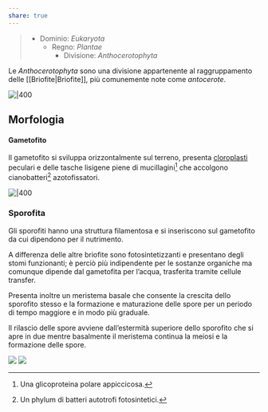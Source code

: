```yaml
---
share: true
---
```

> - Dominio: *Eukaryota*
> 	- Regno: *Plantae*
> 		- Divisione: *Anthocerotophyta*

Le *Anthocerotophyta* sono una divisione appartenente al raggruppamento delle [[Briofite|Briofite]], più comunemente note come *antocerote*.

![|400](a67df537164793029314377468aed9ee_MD5%201.jpg)

## Morfologia
#### Gametofito
Il gametofito si sviluppa orizzontalmente sul terreno, presenta [cloroplasti](https://i.imgur.com/pwpHzFX.png) peculari e delle tasche lisigene piene di mucillagini[^1] che accolgono cianobatteri[^2] azotofissatori.

![|400](35137a915e3467d37374d966ca55b4ad_MD5%201.png)

### Sporofita
Gli sporofiti hanno una struttura filamentosa e si inseriscono sul gametofito da cui dipendono per il nutrimento.

A differenza delle altre briofite sono fotosintetizzanti e presentano degli stomi funzionanti; è perciò più indipendente per le sostanze organiche ma comunque dipende dal gametofita per l’acqua, trasferita tramite cellule transfer. 

Presenta inoltre un meristema basale che consente la crescita dello sporofito stesso e la formazione e maturazione delle spore per un periodo di tempo maggiore e in modo più graduale.

Il rilascio delle spore avviene dall’estermità superiore dello sporofito che si apre in due mentre basalmente il meristema continua la meiosi e la formazione delle spore.

![](f6017175ab7f01332c958c678a5bb060_MD5%201.png) ![](b902568705520d8ef8d01697c7242264_MD5%201.png)


[^1]: Una glicoproteina polare appiccicosa.
[^2]: Un phylum di batteri autotrofi fotosintetici.